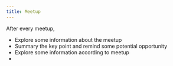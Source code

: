 ```yaml
---
title: Meetup
---
```


 After every meetup,
 *  Explore some information about the meetup
 *  Summary the key point and remind some potential opportunity
 *  Explore some information according to meetup
 *  